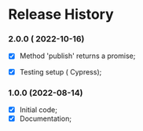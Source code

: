 # Release History



### 2.0.0 ( 2022-10-16)
 - [x] Method 'publish' returns a promise;
 - [x] Testing setup ( Cypress);



### 1.0.0 (2022-08-14)
 - [x] Initial code;
 - [x] Documentation;
